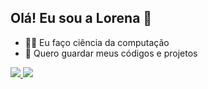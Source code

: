 ## Olá! Eu sou a Lorena 🌼


- 👩‍💻 Eu faço ciência da computação
- 🐠 Quero guardar meus códigos e projetos



<div>  
  <a href="https://https://www.linkedin.com/in/lorena-quintino-do-ó-2612a8335/" target="_blank">
    <img src="https://img.shields.io/badge/-LinkedIn-%230077B5?style=for-the-badge&logo=linkedin&logoColor=White" target="_blank">
  </a>
  <a href="mailto:lorenaqquintino@gmail.com">
    <img src="https://img.shields.io/badge/-Gmail-%23333?style=for-the-badge&logo=gmail&logoColor=white" target="_blank">
  </a>
  
</div>
